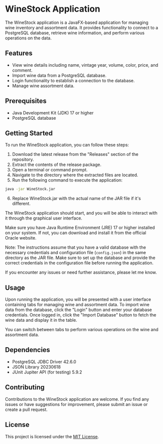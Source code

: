 # WineStock Application
The WineStock application is a JavaFX-based application for managing wine inventory and assortment data. It provides functionality to connect to a PostgreSQL database, retrieve wine information, and perform various operations on the data.

## Features
- View wine details including name, vintage year, volume, color, price, and comment.
- Import wine data from a PostgreSQL database.
- Login functionality to establish a connection to the database.
- Manage wine assortment data.

## Prerequisites
- Java Development Kit (JDK) 17 or higher
- PostgreSQL database

## Getting Started
To run the WineStock application, you can follow these steps:
1. Download the latest release from the "Releases" section of the repository.
2. Extract the contents of the release package.
3. Open a terminal or command prompt.
4. Navigate to the directory where the extracted files are located.
5. Run the following command to execute the application:
```bash
java -jar WineStock.jar
```
6. Replace WineStock.jar with the actual name of the JAR file if it's different.

The WineStock application should start, and you will be able to interact with it through the graphical user interface.

Make sure you have Java Runtime Environment (JRE) 17 or higher installed on your system. If not, you can download and install it from the official Oracle website.

Note: The instructions assume that you have a valid database with the necessary credentials and configuration file (`config.json`) in the same directory as the JAR file. Make sure to set up the database and provide the correct credentials in the configuration file before running the application.

If you encounter any issues or need further assistance, please let me know.

## Usage
Upon running the application, you will be presented with a user interface containing tabs for managing wine and assortment data. To import wine data from the database, click the "Login" button and enter your database credentials. Once logged in, click the "Import Database" button to fetch the wine data and display it in the table.

You can switch between tabs to perform various operations on the wine and assortment data.

## Dependencies
- PostgreSQL JDBC Driver 42.6.0
- JSON Library 20230618
- JUnit Jupiter API (for testing) 5.9.2

## Contributing
Contributions to the WineStock application are welcome. If you find any issues or have suggestions for improvement, please submit an issue or create a pull request.

## License
This project is licensed under the [MIT License](./LICENSE).